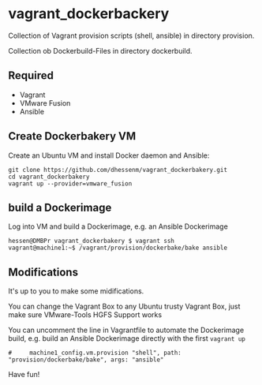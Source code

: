 # vagrant_dockerbackery
Collection of Vagrant provision scripts (shell, ansible) in directory provision.

Collection ob Dockerbuild-Files in directory dockerbuild.

## Required
- Vagrant 
- VMware Fusion
- Ansible 

## Create Dockerbakery VM
Create an Ubuntu VM and install Docker daemon and Ansible:

```
git clone https://github.com/dhessenm/vagrant_dockerbakery.git
cd vagrant_dockerbakery
vagrant up --provider=vmware_fusion
```

## build a Dockerimage
Log into VM and build a Dockerimage, e.g. an Ansible Dockerimage

```
hessen@DMBPr vagrant_dockerbakery $ vagrant ssh
vagrant@machine1:~$ /vagrant/provision/dockerbake/bake ansible
```

## Modifications
It's up to you to make some midifications.

You can change the Vagrant Box to any Ubuntu trusty Vagrant Box, just make sure VMware-Tools HGFS Support works 

You can uncomment the line in Vagrantfile to automate the Dockerimage build, e.g. build an Ansible Dockerimage directly  with the first `vagrant up`
```
#     machine1_config.vm.provision "shell", path: "provision/dockerbake/bake", args: "ansible"
```

Have fun!







